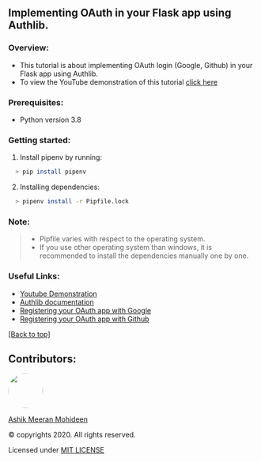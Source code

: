 ## Implementing OAuth in your Flask app using Authlib.

### Overview:
  * This tutorial is about implementing OAuth login (Google, Github) in your Flask app using Authlib.
  * To view the YouTube demonstration of this tutorial [click here](https://youtu.be/ZCDzwYaAKCI)

### Prerequisites:
  * Python version 3.8

### Getting started:
  1. Install pipenv by running:
  ```bash
    > pip install pipenv
  ```
  2. Installing dependencies:
  ```bash
    > pipenv install -r Pipfile.lock
  ``` 
### Note:
  >* Pipfile varies with respect to the operating system.
  >* If you use other operating system than windows, it is recommended to install the dependencies manually one by one.

### Useful Links:
  * [Youtube Demonstration](https://youtu.be/ZCDzwYaAKCI)
  * [Authlib documentation](https://docs.authlib.org/en/latest/)
  * [Registering your OAuth app with Google](https://console.developers.google.com/apis/dashboard)
  * [Registering your OAuth app with Github](https://github.com/settings/developers)

[[Back to top]](#implementing-oauth-in-your-flask-app-using-authlib.)

## Contributors:
<a href="https://github.com/ASHIK11ab">
  <img style="border-radius: 50px" src="https://avatars2.githubusercontent.com/u/58099865?s=460&u=dc835e2281a9265edf2b48059f1c8151be89a1b1&v=4" width="70px" height = "70px"> 
</a> 

[Ashik Meeran Mohideen](https://github.com/ASHIK11ab)

&copy; copyrights 2020. All rights reserved.

Licensed under [MIT LICENSE](https://github.com/ASHIK11ab/Flask-Series/blob/main/LICENSE)


  
